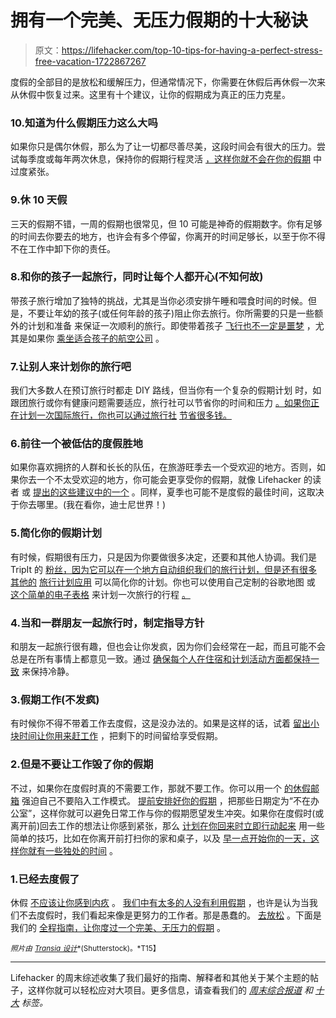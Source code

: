 # 拥有一个完美、无压力假期的十大秘诀

> 原文：<https://lifehacker.com/top-10-tips-for-having-a-perfect-stress-free-vacation-1722867267>

度假的全部目的是放松和缓解压力，但通常情况下，你需要在休假后再休假一次来从休假中恢复过来。这里有十个建议，让你的假期成为真正的压力克星。



### 10.知道为什么假期压力这么大吗

如果你只是偶尔休假，那么为了让一切都尽善尽美，这段时间会有很大的压力。尝试每季度或每年两次休息，保持你的假期行程灵活 [，这样你就不会在你的假期](http://lifehacker.com/why-vacations-can-cause-more-stress-than-they-alleviate-1208854034) 中过度紧张。

### 9.休 10 天假

三天的假期不错，一周的假期也很常见，但 10 可能是神奇的假期数字。你有足够的时间去你要去的地方，也许会有多个停留，你离开的时间足够长，以至于你不得不在工作中卸下你的责任。

### 8.和你的孩子一起旅行，同时让每个人都开心(不知何故)

带孩子旅行增加了独特的挑战，尤其是当你必须安排午睡和喂食时间的时候。但是，不要让年幼的孩子(或任何年龄的孩子)阻止你去旅行。你所需要的只是一些额外的计划和准备 来保证一次顺利的旅行。即使带着孩子 [飞行也不一定是噩梦](http://lifehacker.com/how-can-i-make-traveling-with-kids-less-of-a-nightmare-5993628) ，尤其是如果你 [乘坐适合孩子的航空公司](http://lifehacker.com/the-best-airlines-for-traveling-with-children-1661634377) 。

### 7.让别人来计划你的旅行吧

我们大多数人在预订旅行时都走 DIY 路线，但当你有一个复杂的假期计划 时，如跟团旅行或你有健康问题需要适应，旅行社可以节省你的时间和压力 [。如果你正在计划一次国际旅行，你也可以通过旅行社](http://lifehacker.com/why-you-might-actually-want-to-use-a-travel-agent-1708297307) [节省很多钱。](http://lifehacker.com/your-time-vs-your-money-finding-the-sweet-spot-when-b-5931190) 

### 6.前往一个被低估的度假胜地

如果你喜欢拥挤的人群和长长的队伍，在旅游旺季去一个受欢迎的地方。否则，如果你去一个不太受欢迎的地方，你可能会更享受你的假期，就像 Lifehacker 的读者 或 [提出的这些建议中的一个](http://blogs.consumerreports.org/money/2009/05/tips-for-the-best-staycation-ever.html) 。同样，夏季也可能不是度假的最佳时间，这取决于你去哪里。(我在看你，迪士尼世界！)

### 5.简化你的假期计划

有时候，假期很有压力，只是因为你要做很多决定，还要和其他人协调。我们是 TripIt 的 [粉丝，因为它可以在一个地方自动组织我们的旅行计划，但是还有很多其他的](http://lifehacker.com/tripit-organizes-your-travel-itinerary-automatically-vi-300833) [旅行计划应用](http://lifehacker.com/five-best-travel-planning-apps-1470002139) 可以简化你的计划。你也可以使用自己定制的谷歌地图 或 [这个简单的电子表格](http://lifehacker.com/organize-and-share-your-vacation-with-this-travel-plann-1684919711) 来计划一次旅行的行程 [。](http://lifehacker.com/how-to-plan-a-trip-itinerary-using-custom-google-maps-1440584988) 

### 4.当和一群朋友一起旅行时，制定指导方针

和朋友一起旅行很有趣，但也会让你发疯，因为你们会经常在一起，而且可能不会总是在所有事情上都意见一致。通过 [确保每个人在住宿和计划活动方面都保持一致](http://lifehacker.com/how-to-travel-with-a-group-of-friends-and-not-lose-you-1451652555) 来保持冷静。

### 3.假期工作(不发疯)

有时候你不得不带着工作去度假，这是没办法的。如果是这样的话，试着 [留出小块时间让你用来赶工作](http://lifehacker.com/how-to-work-while-on-vacation-without-going-crazy-692360328) ，把剩下的时间留给享受假期。

### 2.但是不要让工作毁了你的假期

不过，如果你在度假时真的不需要工作，那就不要工作。你可以用一个 [的休假邮箱](http://lifehacker.com/set-up-a-vacation-email-address-to-avoid-work-while-you-1619583424) 强迫自己不要陷入工作模式。 [提前安排好你的假期](http://lifehacker.com/how-to-take-a-vacation-without-stressing-about-work-1711674534) ，把那些日期定为“不在办公室”，这样你就可以避免日常工作与你的假期愿望发生冲突。如果你在度假时(或离开前)回去工作的想法让你感到紧张，那么 [计划在你回来时立即行动起来](http://lifehacker.com/how-can-i-hit-the-ground-running-when-i-return-from-vac-5908180) 用一些简单的技巧，比如在你离开前打扫你的家和桌子，以及 [早一点开始你的一天，这样你就有一些独处的时间](http://lifehacker.com/how-to-get-back-into-work-or-study-mode-after-a-long-br-5837355) 。

### 1.已经去度假了

休假 [不应该让你感到内疚](http://lifehacker.com/break-your-cycle-of-stress-with-guilt-free-vacations-5571004) 。 [我们中有太多的人没有利用假期](http://lifehacker.com/stop-leaving-vacation-time-on-the-table-5741146) ，也许是认为当我们不去度假时，我们看起来像是更努力的工作者。那是愚蠢的。 [去放松](http://lifehacker.com/how-you-can-learn-to-finally-really-relax-1548045887) 。下面是我们的 [全程指南，让你度过一个完美、无压力的假期](http://lifehacker.com/the-start-to-finish-guide-to-a-perfect-stress-free-vac-5923155) 。

<small>*照片由*</small> [<small>*Transia 设计*</small>](http://www.shutterstock.com/pic-243646240/stock-vector-vintage-vector-illustration-with-buddha-in-meditation.html?src=aCXlGi9-BrqCTLlzo9YHXg-1-31)<small>*(Shutterstock)。*T15】</small>

* * *

Lifehacker 的周末综述收集了我们最好的指南、解释者和其他关于某个主题的帖子，这样你就可以轻松应对大项目。更多信息，请查看我们的 [*周末综合报道*](http://lifehacker.com/tag/weekend-roundup) *和* [*十大*](http://lifehacker.com/tag/lifehacker-top-10) *标签。*